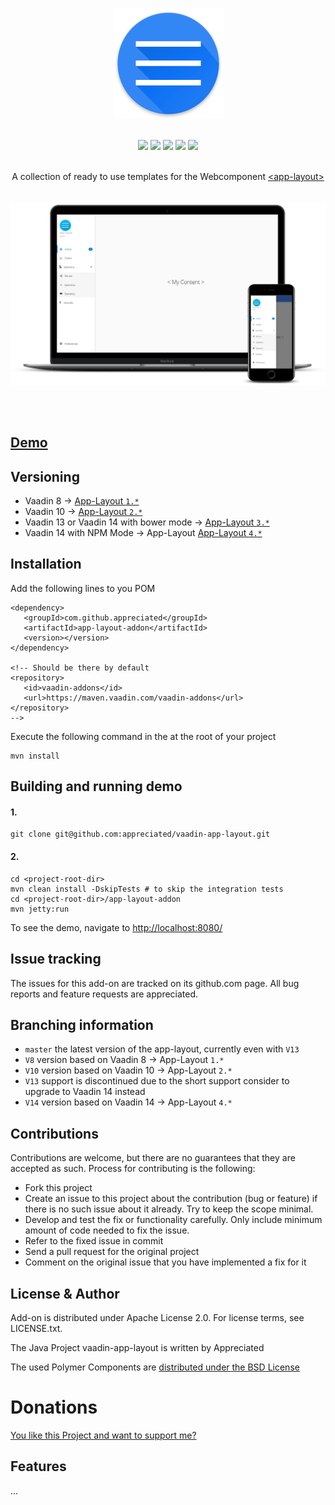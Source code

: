 <p align="center"><img src="https://raw.githubusercontent.com/appreciated/blob/master/app-layout/logo_low_res.png">
<br>
<br>
</p>    

<p align="center">
  <a href="https://vaadin.com/directory/component/app-layout-add-on"><img src="https://img.shields.io/badge/Vaadin%20Directory-published-00b4f0.svg"></a>
  <a href="https://vaadin.com/directory/component/app-layout-add-on"><img src="https://img.shields.io/vaadin-directory/version/app-layout-add-on.svg" /></a>
   <a href="https://vaadin.com/directory/component/app-layout-add-on"><img src="https://img.shields.io/vaadin-directory/rating/app-layout-add-on.svg" /></a>
   <a href="https://vaadin.com/directory/component/app-layout-add-on"><img src="https://img.shields.io/vaadin-directory/release-date/app-layout-add-on.svg" /></a>
   <a href="https://dev.azure.com/GoebelJohannes/GoebelJohannes/_build/latest?definitionId=1&branchName=master"><img src="https://dev.azure.com/GoebelJohannes/GoebelJohannes/_apis/build/status/appreciated.vaadin-app-layout?branchName=master" /></a>
</p>
<p align="center">
   <br>
A collection of ready to use templates for the Webcomponent <a href="https://www.npmjs.com/package/@polymer/app-layout">&lt;app-layout&gt;</a>
  <br>
   <br>
  <br>
  <img src="https://github.com/appreciated/blob/blob/master/app-layout/mockup.png?raw=true">
</p>
<br>
<br>

## [Demo](https://appreciated-collection.herokuapp.com/app-layout/)


## Versioning

* Vaadin 8 -> [App-Layout `1.*`](https://vaadin.com/directory/component/app-layout-add-on/1.0.2)
* Vaadin 10 -> [App-Layout `2.*`](https://vaadin.com/directory/component/app-layout-add-on/2.1.0)
* Vaadin 13 or Vaadin 14 with bower mode -> [App-Layout `3.*`](https://vaadin.com/directory/component/app-layout-add-on/3.0.0.beta5)
* Vaadin 14 with NPM Mode -> App-Layout [App-Layout `4.*`](https://vaadin.com/directory/component/app-layout-add-on)

## Installation

Add the following lines to you POM
```
<dependency>
   <groupId>com.github.appreciated</groupId>
   <artifactId>app-layout-addon</artifactId>
   <version></version>
</dependency>

<!-- Should be there by default
<repository>
   <id>vaadin-addons</id>
   <url>https://maven.vaadin.com/vaadin-addons</url>
</repository> 
--> 
```

Execute the following command in the at the root of your project

```
mvn install
```

## Building and running demo

#### 1. 

```
git clone git@github.com:appreciated/vaadin-app-layout.git
```
#### 2. 

```
cd <project-root-dir>
mvn clean install -DskipTests # to skip the integration tests
cd <project-root-dir>/app-layout-addon
mvn jetty:run
```

To see the demo, navigate to [http://localhost:8080/](http://localhost:8080/)

## Issue tracking

The issues for this add-on are tracked on its github.com page. All bug reports and feature requests are appreciated. 

## Branching information

* `master` the latest version of the app-layout, currently even with `V13`
* `V8` version based on Vaadin 8 -> App-Layout `1.*`
* `V10` version based on Vaadin 10 -> App-Layout `2.*`
* `V13` support is discontinued due to the short support consider to upgrade to Vaadin 14 instead
* `V14` version based on Vaadin 14 -> App-Layout `4.*`

## Contributions

Contributions are welcome, but there are no guarantees that they are accepted as such. Process for contributing is the following:
- Fork this project
- Create an issue to this project about the contribution (bug or feature) if there is no such issue about it already. Try to keep the scope minimal.
- Develop and test the fix or functionality carefully. Only include minimum amount of code needed to fix the issue.
- Refer to the fixed issue in commit
- Send a pull request for the original project
- Comment on the original issue that you have implemented a fix for it

## License & Author

Add-on is distributed under Apache License 2.0. For license terms, see LICENSE.txt.

The Java Project vaadin-app-layout is written by Appreciated 

The used Polymer Components are [distributed under the BSD License](https://github.com/Polymer/polymer/blob/master/LICENSE.txt)


# Donations

[You like this Project and want to support me?](https://www.paypal.com/cgi-bin/webscr?cmd=_s-xclick&hosted_button_id=RH84HC939XQHS)

## Features

...
